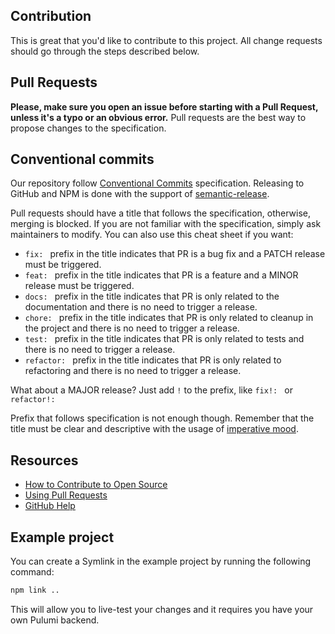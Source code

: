 ## Contribution

This is great that you'd like to contribute to this project. All change requests should go through the steps described below.

## Pull Requests

**Please, make sure you open an issue before starting with a Pull Request, unless it's a typo or an obvious error.** Pull requests are the best way to propose changes to the specification.

## Conventional commits

Our repository follow [Conventional Commits](https://www.conventionalcommits.org/en/v1.0.0/#summary) specification. Releasing to GitHub and NPM is done with the support of [semantic-release](https://semantic-release.gitbook.io/semantic-release/).

Pull requests should have a title that follows the specification, otherwise, merging is blocked. If you are not familiar with the specification, simply ask maintainers to modify. You can also use this cheat sheet if you want:

- `fix: ` prefix in the title indicates that PR is a bug fix and a PATCH release must be triggered.
- `feat: ` prefix in the title indicates that PR is a feature and a MINOR release must be triggered.
- `docs: ` prefix in the title indicates that PR is only related to the documentation and there is no need to trigger a release.
- `chore: ` prefix in the title indicates that PR is only related to cleanup in the project and there is no need to trigger a release.
- `test: ` prefix in the title indicates that PR is only related to tests and there is no need to trigger a release.
- `refactor: ` prefix in the title indicates that PR is only related to refactoring and there is no need to trigger a release.

What about a MAJOR release? Just add `!` to the prefix, like `fix!: ` or `refactor!: `

Prefix that follows specification is not enough though. Remember that the title must be clear and descriptive with the usage of [imperative mood](https://chris.beams.io/posts/git-commit/#imperative).

## Resources

- [How to Contribute to Open Source](https://opensource.guide/how-to-contribute/)
- [Using Pull Requests](https://help.github.com/articles/about-pull-requests/)
- [GitHub Help](https://help.github.com)

## Example project

You can create a Symlink in the example project by running the following command:

```bash
npm link ..
```

This will allow you to live-test your changes and it requires you have your own Pulumi backend.
